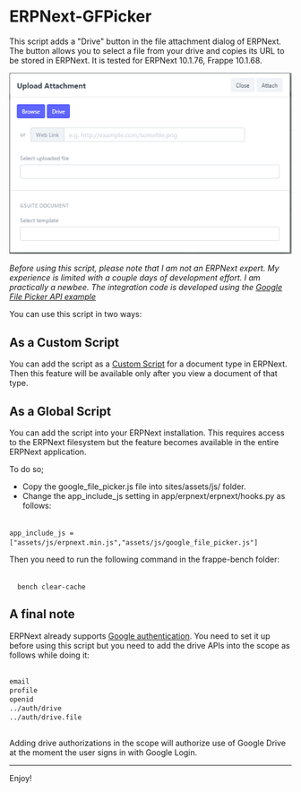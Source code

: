 # ERPNext-GFPicker

This script adds a "Drive" button in the file attachment dialog of ERPNext. The button allows you to select a file from your drive and copies its URL to be stored in ERPNext. It is tested for ERPNext 10.1.76, Frappe 10.1.68.

<img src="https://raw.githubusercontent.com/osmansen/ERPNext-GFPicker/master/googleFilePicker.png">

<i>Before using this script, please note that I am not an ERPNext expert. My experience is limited with a couple days of development effort. I am practically a newbee. The integration code is developed using the <a href="https://developers.google.com/drive/api/v3/picker" target="_blank">Google File Picker API example</a></i>

You can use this script in two ways:

<h2>As a Custom Script</h2>
<p>
You can add the script as a <a href="https://erpnext.com/docs/user/manual/en/customize-erpnext/custom-scripts" target="_blank">Custom Script</a> for a document type in ERPNext. Then this feature will be available only after you view a document of that type.
</p>

<h2>As a Global Script</h2>
<p>
You can add the script into your ERPNext installation. This requires access to the ERPNext filesystem but the feature becomes available in the entire ERPNext application.

To do so;
* Copy the google_file_picker.js file into sites/assets/js/ folder.
* Change the app_include_js setting in app/erpnext/erpnext/hooks.py as follows:
</p>
<p>
<code>
app_include_js = ["assets/js/erpnext.min.js","assets/js/google_file_picker.js"]
</code>
</p>
<p>
Then you need to run the following command in the frappe-bench folder:
</p>
<p>
<code>
  bench clear-cache
</code>
</p>
<h2>A final note</h2>
<p>
ERPNext already supports <a href="https://frappe.io/docs/user/en/guides/deployment/how-to-enable-social-logins" target="_blank">Google authentication</a>. You need to set it up before using this script but you need to add the drive APIs into the scope as follows while doing it:
</p><p><pre>
<code>
email	
profile	
openid	
../auth/drive	
../auth/drive.file
</code>
</pre>
</p>
<p>
Adding drive authorizations in the scope will authorize use of Google Drive at the moment the user signs in with Google Login.
</p>
<hr>

Enjoy!
